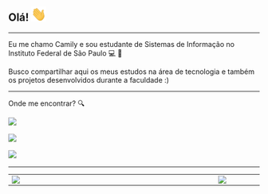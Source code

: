 ## Olá! <img src="https://github.com/camilymilsoni/camilymilsoni/blob/main/Hi.gif" width="30px">

---

Eu me chamo Camily e sou estudante de Sistemas de Informação no Instituto Federal de São Paulo :computer: :open_book:

Busco compartilhar aqui os meus estudos na área de tecnologia e também os projetos desenvolvidos durante a faculdade :)

---

Onde me encontrar? :mag:  

<a href="https://www.linkedin.com/in/camilymilsoni"><img src="https://img.shields.io/badge/LinkedIn-0077B5?style=for-the-badge&logo=linkedin&logoColor=white"></img></a> 

<a href="mailto:camily.milsoni@gmail.com"><img src="https://img.shields.io/badge/Gmail-D14836?style=for-the-badge&logo=gmail&logoColor=white"></img></a> 

<a href="t.me/camilymilsoni"><img src="https://img.shields.io/badge/Telegram-2CA5E0?style=for-the-badge&logo=telegram&logoColor=white"></img></a> 

---

<center>
  <table>
    <tr>
        <td><img width="400px" align="left" src="https://github-readme-stats.vercel.app/api/top-langs/?username=camilymilsoni&hide=html&layout=compact&theme=buefy" /></td>
        <td><img width="495px" align="left" src="https://github-readme-stats.vercel.app/api?username=camilymilsoni&theme=buefy"/></td>
    </tr>   
  </table>
</center> 

